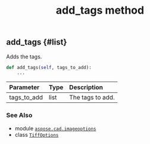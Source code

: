 ﻿---
title: add_tags method
second_title: Aspose.CAD for Python via .NET API References
description: 
type: docs
weight: 30
url: /python-net/aspose.cad.imageoptions/tiffoptions/add_tags/
is_root: false
---

## add_tags {#list}

Adds the tags.



```python
def add_tags(self, tags_to_add):
    ...
```


| Parameter | Type | Description |
| :- | :- | :- |
| tags_to_add | list | The tags to add. |



### See Also
* module [`aspose.cad.imageoptions`](../../)
* class [`TiffOptions`](/cad/python-net/aspose.cad.imageoptions/tiffoptions)
